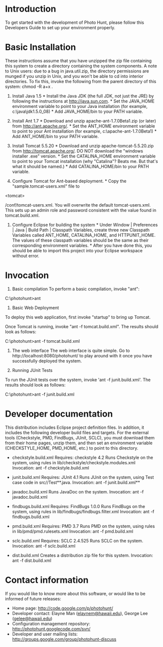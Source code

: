 # Introduction #
To get started with the development of Photo Hunt, please follow this Developers Guide to set up your environment properly.


# Basic Installation #
These instructions assume that you have unzipped the zip file containing this system to create a directory containing the system components. A note to Unix users: due to a bug in java.util.zip, the directory permissions are munged if you unzip in Unix, and you won't be able to cd into interior directories.  To fix this, invoke the following from the parent directory of this system: chmod -R a+x <system directory>.

  1. Install Java 1.5
    * Install the Java JDK (the full JDK, not just the JRE) by following the instructions at http://java.sun.com.
    * Set the JAVA\_HOME environment variable to point to your Java installation (for example, c:\java\jdk1.5.0\_08)
    * Add JAVA\_HOME/bin to your PATH variable.

  1. Install Ant 1.7
    * Download and unzip apache-ant-1.7.0Beta1.zip (or later) from http://ant.apache.org/.
    * Set the ANT\_HOME environment variable to point to your Ant installation (for example, c:\apache-ant-1.7.0Beta1)
    * Add ANT\_HOME/bin to your PATH variable.

  1. Install Tomcat 5.5.20
    * Download and unzip apache-tomcat-5.5.20.zip from http://tomcat.apache.org/.  DO NOT download the "windows installer .exe" version.
    * Set the CATALINA\_HOME environment variable to point to your Tomcat installation (why "Catalina"?  Beats me. But that's what it should be named.)
    * Add CATALINA\_HOME/bin to your PATH variable.

  1. Configure Tomcat for Ant-based deployment.
    * Copy the "sample.tomcat-users.xml" file to 

&lt;tomcat&gt;

/conf/tomcat-users.xml.  You will overwrite the default tomcat-users.xml. This sets up an admin role and password consistent with the value found in tomcat.build.xml.

  1. Configure Eclipse for building the system
    * Under Window | Preferences | Java | Build Path | Classpath Variables, create three new Classpath Variables called ANT\_HOME, CATALINA\_HOME, and HTTPUNIT\_HOME. The values of these classpath variables should be the same as their corresponding environment variables.
    * After you have done this, you should be able to import this project into your Eclipse workspace without error.

# Invocation #
  1. Basic compilation
To perform a basic compilation, invoke "ant":

C:\photohunt>ant

  1. Basic Web Deployment

To deploy this web application, first invoke "startup" to bring up Tomcat.

Once Tomcat is running, invoke "ant -f tomcat.build.xml".  The results should look as follows:

C:\photohunt>ant -f tomcat.build.xml

  1. The web interface
The web interface is quite simple.  Go to http://localhost:8080/photohunt/ to play around with it once you have successfully deployed the system.

  1. Running JUnit Tests

To run the JUnit tests over the system, invoke 'ant -f junit.build.xml'. The results should look as follows:

C:\photohunt>ant -f junit.build.xml

# Developer documentation #
This distribution includes Eclipse project definition files. In addition, it includes the following developer build files and targets. For the external tools (Checkstyle, PMD, FindBugs, JUnit, SCLC), you must download them from their home pages, unzip them, and then set an environment variable (CHECKSTYLE\_HOME, PMD\_HOME, etc.) to point to this directory.

  * checkstyle.build.xml
Requires: checkstyle 4.2
Runs Checkstyle on the system, using rules in lib/checkstyle/checkstyle.modules.xml
Invocation: ant -f checkstyle.build.xml

  * junit.build.xml
Requires: JUnit 4.1
Runs JUnit on the system, using Test case code in src//Test**.java.
Invocation: ant -f junit.build.xml**

  * javadoc.build.xml
Runs JavaDoc on the system.
Invocation: ant -f javadoc.build.xml

  * findbugs.build.xml
Requires: FindBugs 1.0.0
Runs FindBugs on the system, using rules in lib/findbugs/findbugs.filter.xml
Invocation: ant -f findbugs.build.xml

  * pmd.build.xml
Requires: PMD 3.7
Runs PMD on the system, using rules in lib/pmd/pmd.rulesets.xml
Invocation: ant -f pmd.build.xml

  * sclc.build.xml
Requires: SCLC 2.4.525
Runs SCLC on the system.
Invocation: ant -f sclc.build.xml

  * dist.build.xml
Creates a distribution zip file for this system.
Invocation: ant -f dist.build.xml

# Contact information #
If you would like to know more about this software, or would like to be informed of future releases:

  * Home page:  http://code.google.com/p/photohunt/
  * Developer contact: Elayne Man (elaynem@hawaii.edu), George Lee (gelee@hawaii.edu)
  * Configuration management repository: http://photohunt.googlecode.com/svn/
  * Developer and user mailing lists: http://groups.google.com/group/photohunt-discuss